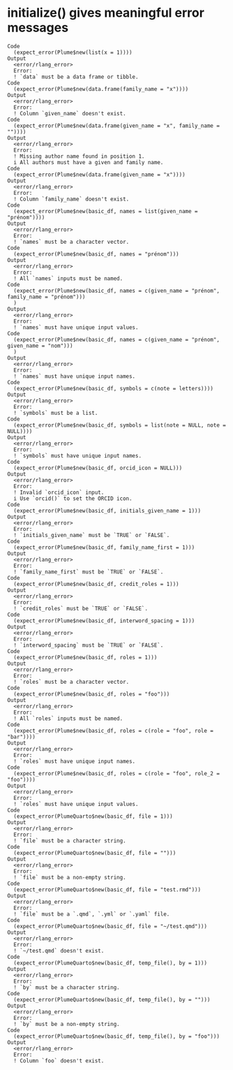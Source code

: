 # initialize() gives meaningful error messages

    Code
      (expect_error(Plume$new(list(x = 1))))
    Output
      <error/rlang_error>
      Error:
      ! `data` must be a data frame or tibble.
    Code
      (expect_error(Plume$new(data.frame(family_name = "x"))))
    Output
      <error/rlang_error>
      Error:
      ! Column `given_name` doesn't exist.
    Code
      (expect_error(Plume$new(data.frame(given_name = "x", family_name = ""))))
    Output
      <error/rlang_error>
      Error:
      ! Missing author name found in position 1.
      i All authors must have a given and family name.
    Code
      (expect_error(Plume$new(data.frame(given_name = "x"))))
    Output
      <error/rlang_error>
      Error:
      ! Column `family_name` doesn't exist.
    Code
      (expect_error(Plume$new(basic_df, names = list(given_name = "prénom"))))
    Output
      <error/rlang_error>
      Error:
      ! `names` must be a character vector.
    Code
      (expect_error(Plume$new(basic_df, names = "prénom")))
    Output
      <error/rlang_error>
      Error:
      ! All `names` inputs must be named.
    Code
      (expect_error(Plume$new(basic_df, names = c(given_name = "prénom", family_name = "prénom")))
      )
    Output
      <error/rlang_error>
      Error:
      ! `names` must have unique input values.
    Code
      (expect_error(Plume$new(basic_df, names = c(given_name = "prénom", given_name = "nom")))
      )
    Output
      <error/rlang_error>
      Error:
      ! `names` must have unique input names.
    Code
      (expect_error(Plume$new(basic_df, symbols = c(note = letters))))
    Output
      <error/rlang_error>
      Error:
      ! `symbols` must be a list.
    Code
      (expect_error(Plume$new(basic_df, symbols = list(note = NULL, note = NULL))))
    Output
      <error/rlang_error>
      Error:
      ! `symbols` must have unique input names.
    Code
      (expect_error(Plume$new(basic_df, orcid_icon = NULL)))
    Output
      <error/rlang_error>
      Error:
      ! Invalid `orcid_icon` input.
      i Use `orcid()` to set the ORCID icon.
    Code
      (expect_error(Plume$new(basic_df, initials_given_name = 1)))
    Output
      <error/rlang_error>
      Error:
      ! `initials_given_name` must be `TRUE` or `FALSE`.
    Code
      (expect_error(Plume$new(basic_df, family_name_first = 1)))
    Output
      <error/rlang_error>
      Error:
      ! `family_name_first` must be `TRUE` or `FALSE`.
    Code
      (expect_error(Plume$new(basic_df, credit_roles = 1)))
    Output
      <error/rlang_error>
      Error:
      ! `credit_roles` must be `TRUE` or `FALSE`.
    Code
      (expect_error(Plume$new(basic_df, interword_spacing = 1)))
    Output
      <error/rlang_error>
      Error:
      ! `interword_spacing` must be `TRUE` or `FALSE`.
    Code
      (expect_error(Plume$new(basic_df, roles = 1)))
    Output
      <error/rlang_error>
      Error:
      ! `roles` must be a character vector.
    Code
      (expect_error(Plume$new(basic_df, roles = "foo")))
    Output
      <error/rlang_error>
      Error:
      ! All `roles` inputs must be named.
    Code
      (expect_error(Plume$new(basic_df, roles = c(role = "foo", role = "bar"))))
    Output
      <error/rlang_error>
      Error:
      ! `roles` must have unique input names.
    Code
      (expect_error(Plume$new(basic_df, roles = c(role = "foo", role_2 = "foo"))))
    Output
      <error/rlang_error>
      Error:
      ! `roles` must have unique input values.
    Code
      (expect_error(PlumeQuarto$new(basic_df, file = 1)))
    Output
      <error/rlang_error>
      Error:
      ! `file` must be a character string.
    Code
      (expect_error(PlumeQuarto$new(basic_df, file = "")))
    Output
      <error/rlang_error>
      Error:
      ! `file` must be a non-empty string.
    Code
      (expect_error(PlumeQuarto$new(basic_df, file = "test.rmd")))
    Output
      <error/rlang_error>
      Error:
      ! `file` must be a `.qmd`, `.yml` or `.yaml` file.
    Code
      (expect_error(PlumeQuarto$new(basic_df, file = "~/test.qmd")))
    Output
      <error/rlang_error>
      Error:
      ! `~/test.qmd` doesn't exist.
    Code
      (expect_error(PlumeQuarto$new(basic_df, temp_file(), by = 1)))
    Output
      <error/rlang_error>
      Error:
      ! `by` must be a character string.
    Code
      (expect_error(PlumeQuarto$new(basic_df, temp_file(), by = "")))
    Output
      <error/rlang_error>
      Error:
      ! `by` must be a non-empty string.
    Code
      (expect_error(PlumeQuarto$new(basic_df, temp_file(), by = "foo")))
    Output
      <error/rlang_error>
      Error:
      ! Column `foo` doesn't exist.

